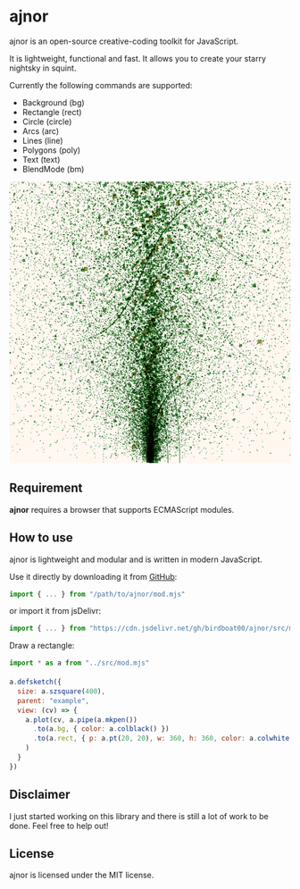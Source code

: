 # ajnor

ajnor is an open-source creative-coding toolkit for JavaScript.

It is lightweight, functional and fast.
It allows you to create your starry nightsky in squint.

Currently the following commands are supported:
- Background (bg)
- Rectangle (rect)
- Circle (circle)
- Arcs (arc)
- Lines (line)
- Polygons (poly)
- Text (text)
- BlendMode (bm)

![Organic sketch, rectangles jumping around](./docs/x-organic.png)

## Requirement
**ajnor** requires a browser that supports ECMAScript modules.

## How to use
ajnor is lightweight and modular and is written in modern JavaScript.

Use it directly by downloading it from [GitHub](https://github.com/birdboat00/ajnor):
```js
import { ... } from "/path/to/ajnor/mod.mjs"
```

or import it from jsDelivr:
```js
import { ... } from "https://cdn.jsdelivr.net/gh/birdboat00/ajnor/src/mod.mjs"
```

Draw a rectangle:
```js
import * as a from "../src/mod.mjs"

a.defsketch({
  size: a.szsquare(400),
  parent: "example",
  view: (cv) => {
    a.plot(cv, a.pipe(a.mkpen())
      .to(a.bg, { color: a.colblack() })
      .to(a.rect, { p: a.pt(20, 20), w: 360, h: 360, color: a.colwhite() }).value
    )
  }
})
```

## Disclaimer
I just started working on this library and there is still a lot of work to
be done. Feel free to help out!

## License
ajnor is licensed under the MIT license.
